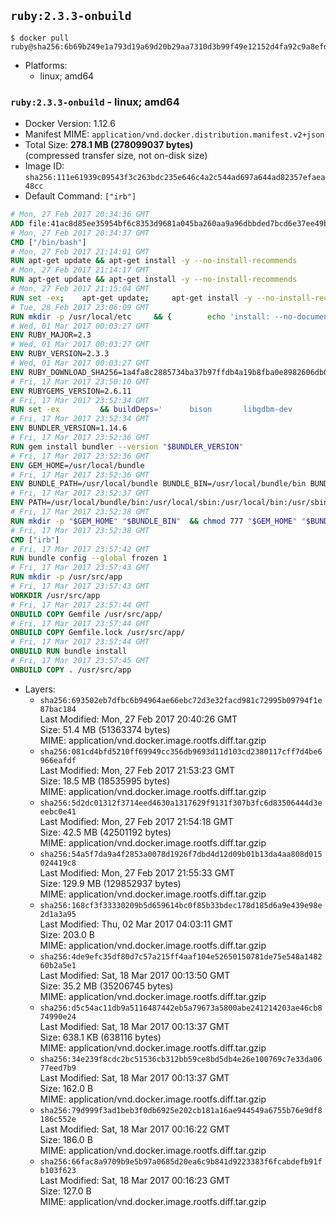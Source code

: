## `ruby:2.3.3-onbuild`

```console
$ docker pull ruby@sha256:6b69b249e1a793d19a69d20b29aa7310d3b99f49e12152d4fa92c9a8efdcd845
```

-	Platforms:
	-	linux; amd64

### `ruby:2.3.3-onbuild` - linux; amd64

-	Docker Version: 1.12.6
-	Manifest MIME: `application/vnd.docker.distribution.manifest.v2+json`
-	Total Size: **278.1 MB (278099037 bytes)**  
	(compressed transfer size, not on-disk size)
-	Image ID: `sha256:111e61939c09543f3c263bdc235e646c4a2c544ad697a644ad82357efaea48cc`
-	Default Command: `["irb"]`

```dockerfile
# Mon, 27 Feb 2017 20:34:36 GMT
ADD file:41ac8d85ee35954bf6c8353d9681a045ba260aa9a96dbbded7bcd6e37ee49bea in / 
# Mon, 27 Feb 2017 20:34:37 GMT
CMD ["/bin/bash"]
# Mon, 27 Feb 2017 21:14:01 GMT
RUN apt-get update && apt-get install -y --no-install-recommends 		ca-certificates 		curl 		wget 	&& rm -rf /var/lib/apt/lists/*
# Mon, 27 Feb 2017 21:14:17 GMT
RUN apt-get update && apt-get install -y --no-install-recommends 		bzr 		git 		mercurial 		openssh-client 		subversion 				procps 	&& rm -rf /var/lib/apt/lists/*
# Mon, 27 Feb 2017 21:15:04 GMT
RUN set -ex; 	apt-get update; 	apt-get install -y --no-install-recommends 		autoconf 		automake 		bzip2 		file 		g++ 		gcc 		imagemagick 		libbz2-dev 		libc6-dev 		libcurl4-openssl-dev 		libdb-dev 		libevent-dev 		libffi-dev 		libgdbm-dev 		libgeoip-dev 		libglib2.0-dev 		libjpeg-dev 		libkrb5-dev 		liblzma-dev 		libmagickcore-dev 		libmagickwand-dev 		libncurses-dev 		libpng-dev 		libpq-dev 		libreadline-dev 		libsqlite3-dev 		libssl-dev 		libtool 		libwebp-dev 		libxml2-dev 		libxslt-dev 		libyaml-dev 		make 		patch 		xz-utils 		zlib1g-dev 				$( 			if apt-cache show 'default-libmysqlclient-dev' 2>/dev/null | grep -q '^Version:'; then 				echo 'default-libmysqlclient-dev'; 			else 				echo 'libmysqlclient-dev'; 			fi 		) 	; 	rm -rf /var/lib/apt/lists/*
# Tue, 28 Feb 2017 23:06:09 GMT
RUN mkdir -p /usr/local/etc 	&& { 		echo 'install: --no-document'; 		echo 'update: --no-document'; 	} >> /usr/local/etc/gemrc
# Wed, 01 Mar 2017 00:03:27 GMT
ENV RUBY_MAJOR=2.3
# Wed, 01 Mar 2017 00:03:27 GMT
ENV RUBY_VERSION=2.3.3
# Wed, 01 Mar 2017 00:03:27 GMT
ENV RUBY_DOWNLOAD_SHA256=1a4fa8c2885734ba37b97ffdb4a19b8fba0e8982606db02d936e65bac07419dc
# Fri, 17 Mar 2017 23:50:10 GMT
ENV RUBYGEMS_VERSION=2.6.11
# Fri, 17 Mar 2017 23:52:34 GMT
RUN set -ex 		&& buildDeps=' 		bison 		libgdbm-dev 		ruby 	' 	&& apt-get update 	&& apt-get install -y --no-install-recommends $buildDeps 	&& rm -rf /var/lib/apt/lists/* 		&& wget -O ruby.tar.xz "https://cache.ruby-lang.org/pub/ruby/${RUBY_MAJOR%-rc}/ruby-$RUBY_VERSION.tar.xz" 	&& echo "$RUBY_DOWNLOAD_SHA256 *ruby.tar.xz" | sha256sum -c - 		&& mkdir -p /usr/src/ruby 	&& tar -xJf ruby.tar.xz -C /usr/src/ruby --strip-components=1 	&& rm ruby.tar.xz 		&& cd /usr/src/ruby 		&& { 		echo '#define ENABLE_PATH_CHECK 0'; 		echo; 		cat file.c; 	} > file.c.new 	&& mv file.c.new file.c 		&& autoconf 	&& ./configure --disable-install-doc --enable-shared 	&& make -j"$(nproc)" 	&& make install 		&& apt-get purge -y --auto-remove $buildDeps 	&& cd / 	&& rm -r /usr/src/ruby 		&& gem update --system "$RUBYGEMS_VERSION"
# Fri, 17 Mar 2017 23:52:34 GMT
ENV BUNDLER_VERSION=1.14.6
# Fri, 17 Mar 2017 23:52:36 GMT
RUN gem install bundler --version "$BUNDLER_VERSION"
# Fri, 17 Mar 2017 23:52:36 GMT
ENV GEM_HOME=/usr/local/bundle
# Fri, 17 Mar 2017 23:52:36 GMT
ENV BUNDLE_PATH=/usr/local/bundle BUNDLE_BIN=/usr/local/bundle/bin BUNDLE_SILENCE_ROOT_WARNING=1 BUNDLE_APP_CONFIG=/usr/local/bundle
# Fri, 17 Mar 2017 23:52:37 GMT
ENV PATH=/usr/local/bundle/bin:/usr/local/sbin:/usr/local/bin:/usr/sbin:/usr/bin:/sbin:/bin
# Fri, 17 Mar 2017 23:52:38 GMT
RUN mkdir -p "$GEM_HOME" "$BUNDLE_BIN" 	&& chmod 777 "$GEM_HOME" "$BUNDLE_BIN"
# Fri, 17 Mar 2017 23:52:38 GMT
CMD ["irb"]
# Fri, 17 Mar 2017 23:57:42 GMT
RUN bundle config --global frozen 1
# Fri, 17 Mar 2017 23:57:43 GMT
RUN mkdir -p /usr/src/app
# Fri, 17 Mar 2017 23:57:43 GMT
WORKDIR /usr/src/app
# Fri, 17 Mar 2017 23:57:44 GMT
ONBUILD COPY Gemfile /usr/src/app/
# Fri, 17 Mar 2017 23:57:44 GMT
ONBUILD COPY Gemfile.lock /usr/src/app/
# Fri, 17 Mar 2017 23:57:44 GMT
ONBUILD RUN bundle install
# Fri, 17 Mar 2017 23:57:45 GMT
ONBUILD COPY . /usr/src/app
```

-	Layers:
	-	`sha256:693502eb7dfbc6b94964ae66ebc72d3e32facd981c72995b09794f1e87bac184`  
		Last Modified: Mon, 27 Feb 2017 20:40:26 GMT  
		Size: 51.4 MB (51363374 bytes)  
		MIME: application/vnd.docker.image.rootfs.diff.tar.gzip
	-	`sha256:081cd4bfd5210ff69949cc356db9693d11d103cd2380117cff7d4be6966eafdf`  
		Last Modified: Mon, 27 Feb 2017 21:53:23 GMT  
		Size: 18.5 MB (18535995 bytes)  
		MIME: application/vnd.docker.image.rootfs.diff.tar.gzip
	-	`sha256:5d2dc01312f3714eed4630a1317629f9131f307b3fc6d83506444d3eeebc0e41`  
		Last Modified: Mon, 27 Feb 2017 21:54:18 GMT  
		Size: 42.5 MB (42501192 bytes)  
		MIME: application/vnd.docker.image.rootfs.diff.tar.gzip
	-	`sha256:54a5f7da9a4f2853a0078d1926f7dbd4d12d09b01b13da4aa808d015024419c8`  
		Last Modified: Mon, 27 Feb 2017 21:55:33 GMT  
		Size: 129.9 MB (129852937 bytes)  
		MIME: application/vnd.docker.image.rootfs.diff.tar.gzip
	-	`sha256:168cf3f33330209b5d659614bc0f85b33bdec178d185d6a9e439e98e2d1a3a95`  
		Last Modified: Thu, 02 Mar 2017 04:03:11 GMT  
		Size: 203.0 B  
		MIME: application/vnd.docker.image.rootfs.diff.tar.gzip
	-	`sha256:4de9efc35df80d7c57a215ff4aaf104e52650150781de75e548a148260b2a5e1`  
		Last Modified: Sat, 18 Mar 2017 00:13:50 GMT  
		Size: 35.2 MB (35206745 bytes)  
		MIME: application/vnd.docker.image.rootfs.diff.tar.gzip
	-	`sha256:d5c54ac11db9a5116487442eb5a79673a5800abe241214203ae46cb874990e24`  
		Last Modified: Sat, 18 Mar 2017 00:13:37 GMT  
		Size: 638.1 KB (638116 bytes)  
		MIME: application/vnd.docker.image.rootfs.diff.tar.gzip
	-	`sha256:34e239f8cdc2bc51536cb312bb59ce8bd5db4e26e100769c7e33da0677eed7b9`  
		Last Modified: Sat, 18 Mar 2017 00:13:37 GMT  
		Size: 162.0 B  
		MIME: application/vnd.docker.image.rootfs.diff.tar.gzip
	-	`sha256:79d999f3ad1beb3f0db6925e202cb181a16ae944549a6755b76e9df8186c552e`  
		Last Modified: Sat, 18 Mar 2017 00:16:22 GMT  
		Size: 186.0 B  
		MIME: application/vnd.docker.image.rootfs.diff.tar.gzip
	-	`sha256:66fac8a9709b9e5b97a0685d20ea6c9b841d9223383f6fcabdefb91fb103f623`  
		Last Modified: Sat, 18 Mar 2017 00:16:23 GMT  
		Size: 127.0 B  
		MIME: application/vnd.docker.image.rootfs.diff.tar.gzip
